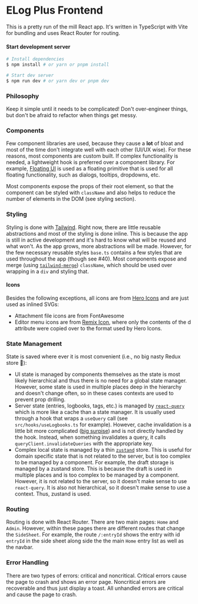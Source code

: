 # ELog Plus Frontend

This is a pretty run of the mill React app. It's written in TypeScript with Vite for bundling and uses React Router for routing.

#### Start development server

```bash
# Install dependencies
$ npm install # or yarn or pnpm install

# Start dev server
$ npm run dev # or yarn dev or pnpm dev
```

### Philosophy

Keep it simple until it needs to be complicated! Don't over-engineer things, but don't be afraid to refactor when things get messy.

### Components

Few component libraries are used, because they cause a **lot** of bloat and most of the time don't integrate well with each other (UI/UX wise). For these reasons, most components are custom built. If complex functionality is needed, a lightweight hook is preferred over a component library. For example, [Floating UI](https://floating-ui.com/) is used as a floating primitive that is used for all floating functionality, such as dialogs, tooltips, dropdowns, etc.

Most components expose the props of their root element, so that the component can be styled with `className` and also helps to reduce the number of elements in the DOM (see styling section).

### Styling

Styling is done with [Tailwind](https://tailwindcss.com/). Right now, there are little reusable abstractions and most of the styling is done inline. This is because the app is still in active development and it's hard to know what will be reused and what won't. As the app grows, more abstractions will be made. However, for the few necessary reusable styles `base.ts` contains a few styles that are used throughout the app (though see #40). Most components expose and merge (using [`tailwind-merge`](https://www.npmjs.com/package/tailwind-merge)) `className`, which should be used over wrapping in a `div` and styling that.

#### Icons

Besides the following exceptions, all icons are from [Hero Icons](https://heroicons.com/) and are just used as inlined SVGs:

- Attachment file icons are from FontAwesome
- Editor menu icons are from [Remix Icon](https://remixicon.com/), where only the contents of the d attribute were copied over to the format used by Hero Icons.

### State Management

State is saved where ever it is most convenient (i.e., no big nasty Redux store 🎉):

- UI state is managed by components themselves as the state is most likely hierarchical and thus there is no need for a global state manager. However, some state is used in multiple places deep in the hierarchy and doesn't change often, so in these cases contexts are used to prevent prop drilling.
- Server state (entries, logbooks, tags, etc.) is managed by [`react-query`](https://react-query.tanstack.com/) which is more like a cache than a state manager. It is usually used through a hook that wraps a `useQuery` call (see `src/hooks/useLogbooks.ts` for example). However, cache invalidation is a little bit more complicated ([big surpise](https://martinfowler.com/bliki/TwoHardThings.html)) and is not directly handled by the hook. Instead, when something invalidates a query, it calls `queryClient.invalidateQueries` with the appropriate key.
- Complex local state is managed by a thin [`zustand`](https://github.com/pmndrs/zustand) store. This is useful for domain specific state that is not related to the server, but is too complex to be managed by a component. For example, the draft storage is managed by a zustand store. This is because the draft is used in multiple places and is too complex to be managed by a component. However, it is not related to the server, so it doesn't make sense to use `react-query`. It is also not hierarchical, so it doesn't make sense to use a context. Thus, zustand is used.

### Routing

Routing is done with React Router. There are two main pages: `Home` and `Admin`. However, within these pages there are different routes that change the `SideSheet`. For example, the route `/:entryId` shows the entry with id `entryId` in the side sheet along side the the main `Home` entry list as well as the navbar.

### Error Handling

There are two types of errors: critical and noncritical. Critical errors cause the page to crash and shows an error page. Noncritical errors are recoverable and thus just display a toast. All unhandled errors are critical and cause the page to crash.
